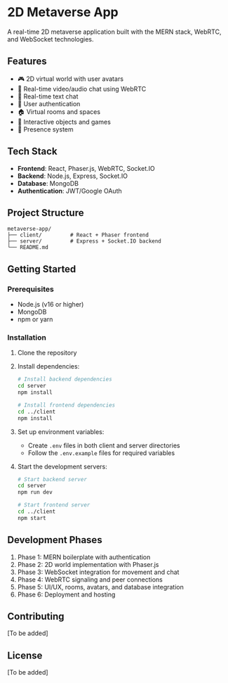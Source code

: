 # 2D Metaverse App

A real-time 2D metaverse application built with the MERN stack, WebRTC, and WebSocket technologies.

## Features

- 🎮 2D virtual world with user avatars
- 🎥 Real-time video/audio chat using WebRTC
- 💬 Real-time text chat
- 👤 User authentication
- 🏠 Virtual rooms and spaces
- 🎯 Interactive objects and games
- 👥 Presence system

## Tech Stack

- **Frontend**: React, Phaser.js, WebRTC, Socket.IO
- **Backend**: Node.js, Express, Socket.IO
- **Database**: MongoDB
- **Authentication**: JWT/Google OAuth

## Project Structure

```
metaverse-app/
├── client/         # React + Phaser frontend
├── server/         # Express + Socket.IO backend
└── README.md
```

## Getting Started

### Prerequisites

- Node.js (v16 or higher)
- MongoDB
- npm or yarn

### Installation

1. Clone the repository
2. Install dependencies:
   ```bash
   # Install backend dependencies
   cd server
   npm install

   # Install frontend dependencies
   cd ../client
   npm install
   ```

3. Set up environment variables:
   - Create `.env` files in both client and server directories
   - Follow the `.env.example` files for required variables

4. Start the development servers:
   ```bash
   # Start backend server
   cd server
   npm run dev

   # Start frontend server
   cd ../client
   npm start
   ```

## Development Phases

1. Phase 1: MERN boilerplate with authentication
2. Phase 2: 2D world implementation with Phaser.js
3. Phase 3: WebSocket integration for movement and chat
4. Phase 4: WebRTC signaling and peer connections
5. Phase 5: UI/UX, rooms, avatars, and database integration
6. Phase 6: Deployment and hosting

## Contributing

[To be added]

## License

[To be added] 
